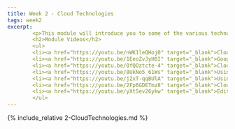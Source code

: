 ```yaml
---
title: Week 2 - Cloud Technologies
tags: week2
excerpt: 
        <p>This module will introduce you to some of the various technologies that are available to you as part of cloud computing.</p>
        <h2>Module Videos</h2>
        <ul>
        <li><a href="https://youtu.be/nWK1leQHoj0" target="_blank">Cloud Shell - Long Running Tasks [6:48]</a></li>
        <li><a href="https://youtu.be/1EeoZvJyH0I" target="_blank">Google Colab Demo (VQGAN+CLIP) [6:26]</a></li>
        <li><a href="https://youtu.be/0fQOztcte-4" target="_blank">Cloud Infrastructure [11:53]</a></li>
        <li><a href="https://youtu.be/8UkNo5_61Ws" target="_blank">Using the Cloud Shell Pt. 1/2 [11:38]</a></li>
        <li><a href="https://youtu.be/jZxT-qqBUlA" target="_blank">Using the Cloud Shell Pt. 2/2 [16:07]</a></li>
        <li><a href="https://youtu.be/2Fp6GDETmz8" target="_blank">Cloud Free Tiers [8:51]</a></li>
        <li><a href="https://youtu.be/yXtSev26ykw" target="_blank">Editing and Uploading [11:05]</a></li>
        </ul>
---  
```



<!--more-->

{% include_relative 2-CloudTechnologies.md %}